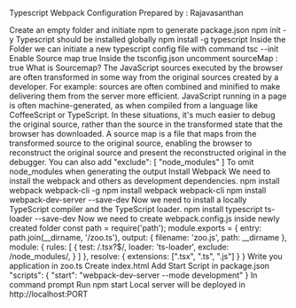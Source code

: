 Typescript Webpack Configuration
Prepared by : Rajavasanthan

Create an empty folder and initiate npm to generate package.json
npm init -y
Typescript should be installed globally
npm install -g typescript
Inside the Folder we can initiate a new typescript config file with command 
tsc --init
Enable Source map true
Inside the tsconfig.json uncomment 
sourceMap : true
What is Sourcemap?
The JavaScript sources executed by the browser are often transformed in some way from the original sources created by a developer. For example:
sources are often combined and minified to make delivering them from the server more efficient.
JavaScript running in a page is often machine-generated, as when compiled from a language like CoffeeScript or TypeScript.
In these situations, it's much easier to debug the original source, rather than the source in the transformed state that the browser has downloaded. A source map is a file that maps from the transformed source to the original source, enabling the browser to reconstruct the original source and present the reconstructed original in the debugger.
You can also add 
"exclude": [
	"node_modules"
]
To omit node_modules when generating the output
Install Webpack
We need to install the webpack and others as development dependencies.
npm install webpack webpack-cli -g
npm install webpack webpack-cli
npm install webpack-dev-server --save-dev
Now we need to install a locally TypeScript compiler and the TypeScript loader.
npm install typescript ts-loader --save-dev
Now we need to create webpack.config.js inside newly created folder
const path = require('path');
module.exports = {
	entry: path.join(__dirname, '/zoo.ts'),
	output: {
		filename: 'zoo.js',
		path: __dirname
	},
	module: {
		rules: [
			{
				test: /\.tsx?$/,
				loader: 'ts-loader',
				exclude: /node_modules/,
			}
		]
	},
	resolve: {
		extensions: [".tsx", ".ts", ".js"]
	}
}
Write you application in zoo.ts
Create index.html
Add Start Script in package.json
"scripts": {
	"start": "webpack-dev-server --mode development"
}
In command prompt Run 
npm start
Local server will be deployed in http://localhost:PORT

